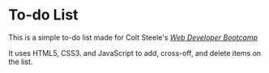 # To-do List

This is a simple to-do list made for Colt Steele's [*Web Developer Bootcamp*](https://www.udemy.com/the-web-developer-bootcamp/)

It uses HTML5, CSS3. and JavaScript to add, cross-off, and delete items on the list.